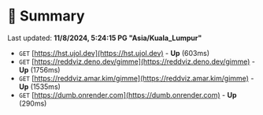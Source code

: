 # 📖 Summary
Last updated: **11/8/2024, 5:24:15 PG "Asia/Kuala_Lumpur"**

- `GET` [https://hst.ujol.dev](https://hst.ujol.dev) - **Up** (603ms)
- `GET` [https://reddviz.deno.dev/gimme](https://reddviz.deno.dev/gimme) - **Up** (1756ms)
- `GET` [https://reddviz.amar.kim/gimme](https://reddviz.amar.kim/gimme) - **Up** (1535ms)
- `GET` [https://dumb.onrender.com](https://dumb.onrender.com) - **Up** (290ms)
